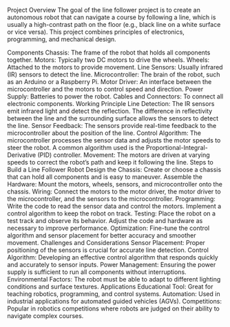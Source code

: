 Project Overview
The goal of the line follower project is to create an autonomous robot that can navigate a course by following a line, which is usually a high-contrast path on the floor (e.g., black line on a white surface or vice versa). This project combines principles of electronics, programming, and mechanical design.

Components
Chassis: The frame of the robot that holds all components together.
Motors: Typically two DC motors to drive the wheels.
Wheels: Attached to the motors to provide movement.
Line Sensors: Usually infrared (IR) sensors to detect the line.
Microcontroller: The brain of the robot, such as an Arduino or a Raspberry Pi.
Motor Driver: An interface between the microcontroller and the motors to control speed and direction.
Power Supply: Batteries to power the robot.
Cables and Connectors: To connect all electronic components.
Working Principle
Line Detection: The IR sensors emit infrared light and detect the reflection. The difference in reflectivity between the line and the surrounding surface allows the sensors to detect the line.
Sensor Feedback: The sensors provide real-time feedback to the microcontroller about the position of the line.
Control Algorithm: The microcontroller processes the sensor data and adjusts the motor speeds to steer the robot. A common algorithm used is the Proportional-Integral-Derivative (PID) controller.
Movement: The motors are driven at varying speeds to correct the robot’s path and keep it following the line.
Steps to Build a Line Follower Robot
Design the Chassis: Create or choose a chassis that can hold all components and is easy to maneuver.
Assemble the Hardware: Mount the motors, wheels, sensors, and microcontroller onto the chassis.
Wiring: Connect the motors to the motor driver, the motor driver to the microcontroller, and the sensors to the microcontroller.
Programming: Write the code to read the sensor data and control the motors. Implement a control algorithm to keep the robot on track.
Testing: Place the robot on a test track and observe its behavior. Adjust the code and hardware as necessary to improve performance.
Optimization: Fine-tune the control algorithm and sensor placement for better accuracy and smoother movement.
Challenges and Considerations
Sensor Placement: Proper positioning of the sensors is crucial for accurate line detection.
Control Algorithm: Developing an effective control algorithm that responds quickly and accurately to sensor inputs.
Power Management: Ensuring the power supply is sufficient to run all components without interruptions.
Environmental Factors: The robot must be able to adapt to different lighting conditions and surface textures.
Applications
Educational Tool: Great for teaching robotics, programming, and control systems.
Automation: Used in industrial applications for automated guided vehicles (AGVs).
Competitions: Popular in robotics competitions where robots are judged on their ability to navigate complex courses.
